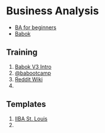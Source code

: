 # Business Analysis

- [BA for beginners](https://betterauds.com/businesses/demystifying-business-analysis-beginners-guide/)
- [Babok](https://www.dropbox.com/scl/fi/rs5iesmk5um7mw2d0iswb/BABOK_V3.pdf)

## Training

1. [Babok V3 Intro](https://www.youtube.com/watch?v=8-z4peD0zoI)
2. [@babootcamp](https://www.youtube.com/@babootcamp4282/videos)
3. [Reddit Wiki](https://www.reddit.com/r/businessanalysis/wiki/training/)
4. 

## Templates

1. [IIBA St. Louis](https://stlouis.iiba.org/template-library)
2. 